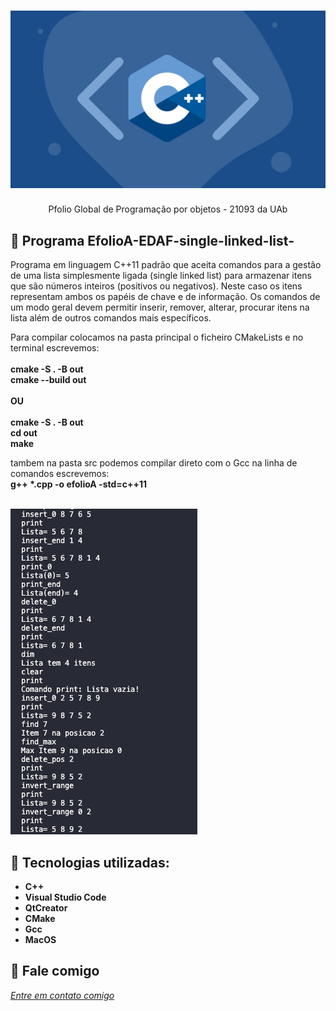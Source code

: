 <h1 align="center">
    <img width="600" src="cplusplus.png" />
</h1>


<p align="center">
Pfolio Global de Programação por objetos - 21093 da UAb
</p>


📌 Programa EfolioA-EDAF-single-linked-list-
------------------
Programa em linguagem C++11 padrão que aceita comandos para a gestão de uma lista simplesmente ligada (single linked list) para armazenar itens que são números inteiros (positivos ou negativos). Neste caso os itens representam ambos os papéis de chave e de informação. Os comandos de um modo geral devem permitir inserir, remover, alterar, procurar itens na lista além de outros comandos mais específicos.
 
Para compilar colocamos na pasta principal o ficheiro CMakeLists e no terminal escrevemos:<br>
<br>
<strong>cmake -S . -B out</strong><br>
<strong>cmake --build out</strong><br>
<br>
<strong>OU</strong><br>
<br>
<strong>cmake -S . -B out</strong> <br>
<strong>cd out </strong><br>
<strong>make</strong><br>

tambem na pasta src podemos compilar direto com o Gcc na linha de comandos escrevemos:<br>
<strong>g++ *.cpp -o efolioA -std=c++11</strong><br>
<br>

<img src="tela.jpg" >


🔧 Tecnologias utilizadas:
------------------

- <strong>C++</strong>
- <strong>Visual Studio Code</strong>
- <strong>QtCreator</strong>
- <strong>CMake</strong>
- <strong>Gcc</strong>
- <strong>MacOS</strong>

💬 Fale comigo
------------------
[*Entre em contato comigo*](https://www.linkedin.com/in/ivo-baptista-3712144/)


